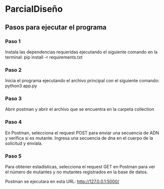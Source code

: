 # ParcialDiseño
## Pasos para ejecutar el programa
### Paso 1
Instala las dependencias requeridas ejecutando el siguiente comando en la terminal: pip install -r requirements.txt
### Paso 2
Inicia el programa ejecutando el archivo principal con el siguiente comando: python3 app.py
### Paso 3
Abrir postman y abrir el archivo que se encuentra en la carpeta collection
### Paso 4
En Postman, selecciona el request POST para enviar una secuencia de ADN y verifica si es mutante. Ingresa una secuencia de dna en el cuerpo de la solicitud y envíala.
### Paso 5
Para obtener estadísticas, selecciona el request GET en Postman para ver el número de mutantes y no mutantes registrados en la base de datos.


Postman se ejecutara en esta URL: http://127.0.0.1:5000/
